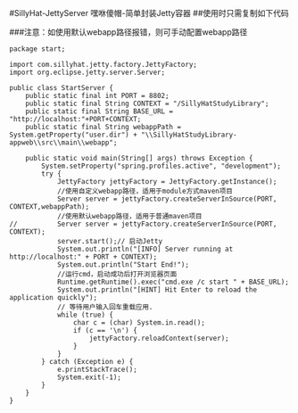 #SillyHat-JettyServer   嘿咻傻帽-简单封装Jetty容器
##使用时只需复制如下代码

###注意：如使用默认webapp路径报错，则可手动配置webapp路径

    package start;
    
    import com.sillyhat.jetty.factory.JettyFactory;
    import org.eclipse.jetty.server.Server;
    
    public class StartServer {
    	public static final int PORT = 8802;
    	public static final String CONTEXT = "/SillyHatStudyLibrary";
    	public static final String BASE_URL = "http://localhost:"+PORT+CONTEXT;
    	public static final String webappPath = System.getProperty("user.dir") + "\\SillyHatStudyLibrary-appweb\\src\\main\\webapp";
    
    	public static void main(String[] args) throws Exception {
    		System.setProperty("spring.profiles.active", "development");
    		try {
    			JettyFactory jettyFactory = JettyFactory.getInstance();
    			//使用自定义webapp路径，适用于module方式maven项目
    			Server server = jettyFactory.createServerInSource(PORT, CONTEXT,webappPath);
    			//使用默认webapp路径，适用于普通maven项目
    //			Server server = jettyFactory.createServerInSource(PORT, CONTEXT);
    			server.start();// 启动Jetty
    			System.out.println("[INFO] Server running at http://localhost:" + PORT + CONTEXT);
    			System.out.println("Start End!");
                //运行cmd，启动成功后打开浏览器页面
    			Runtime.getRuntime().exec("cmd.exe /c start " + BASE_URL);
    			System.out.println("[HINT] Hit Enter to reload the application quickly");
    			// 等待用户输入回车重载应用.
    			while (true) {
    				char c = (char) System.in.read();
    				if (c == '\n') {
    					jettyFactory.reloadContext(server);
    				}
    			}
    		} catch (Exception e) {
    			e.printStackTrace();
    			System.exit(-1);
    		}
    	}
    }



